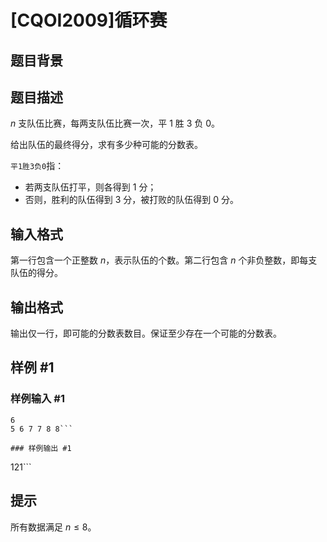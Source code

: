 # [CQOI2009]循环赛

## 题目背景



## 题目描述

$n$ 支队伍比赛，每两支队伍比赛一次，平 $1$ 胜 $3$ 负 $0$。

给出队伍的最终得分，求有多少种可能的分数表。

```平1胜3负0```指：

- 若两支队伍打平，则各得到 $1$ 分；
- 否则，胜利的队伍得到 $3$ 分，被打败的队伍得到 $0$ 分。


## 输入格式

第一行包含一个正整数 $n$，表示队伍的个数。第二行包含 $n$ 个非负整数，即每支队伍的得分。


## 输出格式

输出仅一行，即可能的分数表数目。保证至少存在一个可能的分数表。


## 样例 #1

### 样例输入 #1
```
6
5 6 7 7 8 8```

### 样例输出 #1

```
121```

## 提示

所有数据满足 $n\le 8$。
